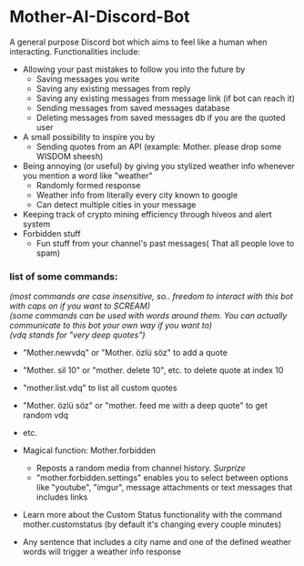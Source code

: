# Mother-AI-Discord-Bot

A general purpose Discord bot which aims to feel like a human when interacting. Functionalities include:

- Allowing your past mistakes to follow you into the future by
  - Saving messages you write
  - Saving any existing messages from reply
  - Saving any existing messages from message link (if bot can reach it)
  - Sending messages from saved messages database
  - Deleting messages from saved messages db if you are the quoted user
- A small possibility to inspire you by
  - Sending quotes from an API (example: Mother. please drop some WISDOM sheesh)
- Being annoying (or useful) by giving you stylized weather info whenever you mention a word like "weather"
  - Randomly formed response 
  - Weather info from literally every city known to google
  - Can detect multiple cities in your message
- Keeping track of crypto mining efficiency through hiveos and alert system
- Forbidden stuff
  - Fun stuff from your channel's past messages( That all people love to spam)

### list of some commands:<br/>
*(most commands are case insensitive, so.. freedom to interact with this bot with caps on if you want to SCREAM)*<br/>
*(some commands can be used with words around them. You can actually communicate to this bot your own way if you want to)*<br/>
*(vdq stands for "very deep quotes")*
- "Mother.newvdq" or "Mother. özlü söz" to add a quote
- "Mother. sil 10" or "mother. delete 10", etc. to delete quote at index 10
- "mother.list.vdq" to list all custom quotes
- "Mother. özlü söz" or "mother. feed me with a deep quote" to get random vdq 
- etc.

- Magical function: Mother.forbidden<br/>
  - Reposts a random media from channel history. *Surprize*
  - "mother.forbidden.settings" enables you to select between options like "youtube", "imgur", message attachments or text messages that includes links

- Learn more about the Custom Status functionality with the command mother.customstatus (by default it's changing every couple minutes)

- Any sentence that includes a city name and one of the defined weather words will trigger a weather info response
